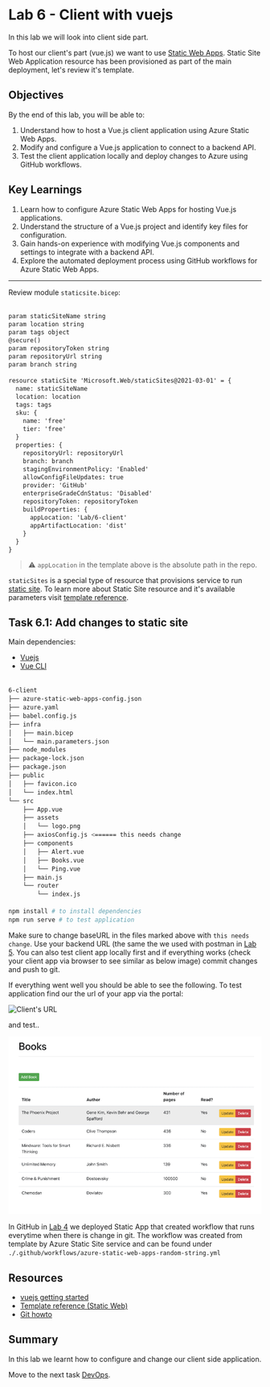 # Lab 6 - Client with vuejs

In this lab we will look into client side part.

To host our client's part (vue.js) we want to use [Static Web Apps](https://azure.microsoft.com/services/app-service/static/?wt.mc_id=MVP_387222#overview). Static Site Web Application resource has been provisioned as part of the main deployment, let's review it's template.

## Objectives

By the end of this lab, you will be able to:

1. Understand how to host a Vue.js client application using Azure Static Web Apps.
2. Modify and configure a Vue.js application to connect to a backend API.
3. Test the client application locally and deploy changes to Azure using GitHub workflows.

## Key Learnings

1. Learn how to configure Azure Static Web Apps for hosting Vue.js applications.
2. Understand the structure of a Vue.js project and identify key files for configuration.
3. Gain hands-on experience with modifying Vue.js components and settings to integrate with a backend API.
4. Explore the automated deployment process using GitHub workflows for Azure Static Web Apps.

---

Review module `staticsite.bicep`:

```bicep

param staticSiteName string
param location string
param tags object
@secure()
param repositoryToken string
param repositoryUrl string
param branch string

resource staticSite 'Microsoft.Web/staticSites@2021-03-01' = {
  name: staticSiteName
  location: location
  tags: tags
  sku: {
    name: 'free'
    tier: 'free'
  }
  properties: {
    repositoryUrl: repositoryUrl
    branch: branch
    stagingEnvironmentPolicy: 'Enabled'
    allowConfigFileUpdates: true
    provider: 'GitHub'
    enterpriseGradeCdnStatus: 'Disabled'
    repositoryToken: repositoryToken
    buildProperties: {
      appLocation: 'Lab/6-client'
      appArtifactLocation: 'dist'
    }
  }
}

```

> ⚠️ `appLocation` in the template above is the absolute path in the repo.

`staticSites` is a special type of resource that provisions service to run [static site](https://erudinsky.com/2022/01/07/static-web-site-on-azure-with-azure-devops-and-bicep/). To learn more about Static Site resource and it's available parameters visit [template reference](https://learn.microsoft.com/azure/templates/microsoft.web/staticsites?tabs=bicep&wt.mc_id=MVP_387222).

## Task 6.1: Add changes to static site

Main dependencies:

* [Vuejs](https://vuejs.org/)
* [Vue CLI](https://cli.vuejs.org/)

```bash

6-client
├── azure-static-web-apps-config.json
├── azure.yaml
├── babel.config.js
├── infra
│   ├── main.bicep
│   └── main.parameters.json
├── node_modules
├── package-lock.json
├── package.json
├── public
│   ├── favicon.ico
│   └── index.html
└── src
    ├── App.vue
    ├── assets
    │   └── logo.png
    ├── axiosConfig.js <====== this needs change
    ├── components
    │   ├── Alert.vue
    │   ├── Books.vue
    │   └── Ping.vue
    ├── main.js
    └── router
        └── index.js

npm install # to install dependencies
npm run serve # to test application

```

Make sure to change baseURL in the files marked above with `this needs change`. Use your backend URL (the same the we used with postman in [Lab 5](5-Server-side.md). You can also test client app locally first and if everything works (check your client app via browser to see similar as below image) commit changes and push to git.

If everything went well you should be able to see the following. To test application find our the url of your app via the portal:

![Client's URL](../.attachments/6-client-url.png)

and test..

![vuejs](../.attachments/6-client-vuejs.png)

In GitHub in [Lab 4](4-Prepare-database.md) we deployed Static App that created workflow that runs everytime when there is change in git. The workflow was created from template by Azure Static Site service and can be found under `./.github/workflows/azure-static-web-apps-random-string.yml`

## Resources

* [vuejs getting started](https://v1.vuejs.org/guide/)
* [Template reference (Static Web)](https://learn.microsoft.com/azure/templates/microsoft.web/staticsites?tabs=bicep&wt.mc_id=MVP_387222)
* [Git howto](https://githowto.com/)

## Summary

In this lab we learnt how to configure and change our client side application.

Move to the next task [DevOps](7-DevOps.md).